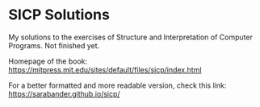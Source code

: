 # SICP Solutions

My solutions to the exercises of Structure and Interpretation
of Computer Programs. Not finished yet.

Homepage of the book: https://mitpress.mit.edu/sites/default/files/sicp/index.html

For a better formatted and more readable version, check this link:
https://sarabander.github.io/sicp/
